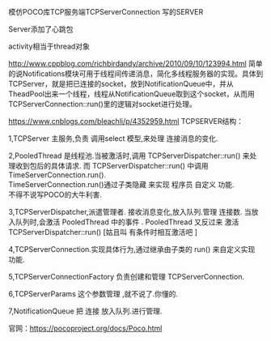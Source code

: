 模仿POCO库TCP服务端TCPServerConnection 写的SERVER

Server添加了心跳包

activity相当于thread对象

http://www.cppblog.com/richbirdandy/archive/2010/09/10/123994.html
简单的说Notifications模块可用于线程间传递消息，简化多线程服务器的实现。具体到TCPServer，就是把已连接的socket，放到NotificationQueue中，并从TheadPool出来一个线程，线程从NotificationQueue取到这个socket，从而用TCPServerConnection::run()里的逻辑对socket进行处理。


https://www.cnblogs.com/bleachli/p/4352959.html
TCPSERVER结构：

1,TCPServer 主服务,负责 调用select 模型,来处理 连接消息的变化.

2,PooledThread 是线程池.当被激活时,调用 TCPServerDispatcher::run() 来处理收到包后的具体请求.
而 TCPServerDispatcher::run() 中调用 TimeServerConnection.run().  
TimeServerConnection.run()通过子类隐藏 来实现 程序员 自定义 功能.  
不得不说写POCO的大牛利害.

3,TCPServerDispatcher,派遣管理者. 接收消息变化,放入队列.管理 连接数.
当放入队列时,会激活  PooledThread 中的事件 .
PooledThread 又反过来 激活 TCPServerDispatcher::run() [姑且叫 有条件时相互激活吧 ]


4,TCPServerConnection.实现具体行为,通过继承由子类的 run() 来自定义实现 功能.

5,TCPServerConnectionFactory 负责创建和管理 TCPServerConnection.

6,TCPServerParams 这个参数管理 ,就不说了.你懂的.

7,NotificationQueue 把 连接 放入队列.进行管理.

官网：https://pocoproject.org/docs/Poco.html